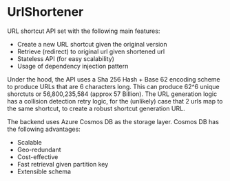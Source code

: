 # UrlShortener

URL shortcut API set with the following main features:

- Create a new URL shortcut given the original version
- Retrieve (redirect) to original url given shortened url
- Stateless API (for easy scalability)
- Usage of dependency injection pattern

Under the hood, the API uses a Sha 256 Hash + Base 62 encoding scheme to produce URLs that are 6 characters long.
This can produce 62^6 unique shorctuts or 56,800,235,584 (approx 57 Billion).
The URL generation logic has a collision detection retry logic, for the (unlikely) case that 2 urls map to the same shortcut, to create a robust shortcut generation URL.

The backend uses Azure Cosmos DB as the storage layer.  Cosmos DB has the following advantages:
- Scalable
- Geo-redundant
- Cost-effective
- Fast retrieval given partition key
- Extensible schema
